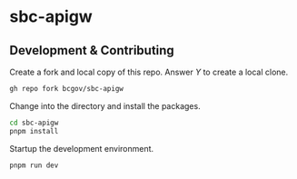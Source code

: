 # sbc-apigw






## Development & Contributing

Create a fork and local copy of this repo. Answer _Y_ to create a local clone.
```bash
gh repo fork bcgov/sbc-apigw
```

Change into the directory and install the packages.
```bash
cd sbc-apigw
pnpm install
```

Startup the development environment.
```bash
pnpm run dev
```